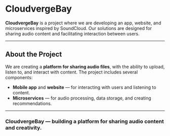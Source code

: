 # CloudvergeBay  

**CloudvergeBay** is a project where we are developing an app, website, and microservices inspired by SoundCloud. Our solutions are designed for sharing audio content and facilitating interaction between users.  

---

## About the Project  

We are creating a **platform for sharing audio files**, with the ability to upload, listen to, and interact with content. The project includes several components:

- **Mobile app** and **website** — for interacting with users and listening to content.  
- **Microservices** — for audio processing, data storage, and creating recommendations.  

---

### CloudvergeBay — building a platform for sharing audio content and creativity.
